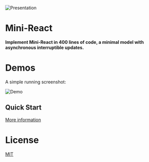 ![Presentation](https://i.imgur.com/esCwk1l.png)

# Mini-React

**Implement Mini-React in 400 lines of code, a minimal model with asynchronous interruptible updates.**

# Demos

A simple running screenshot:

![Demo](https://i.imgur.com/wQV5IaC.gif)

## Quick Start

[More information](https://betterprogramming.pub/react-18-has-been-released-implement-mini-react-in-400-lines-of-code-837559761758)

# License

[MIT](https://github.com/islizeqiang/mini-react/blob/master/LICENSE)
